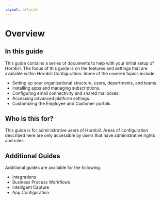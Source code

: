 ```yaml
---
layout: article
---
```

# Overview
## In this guide
This guide contains a series of documents to help with your initial setup of Hornbill. The focus of this guide is on the features and settings that are available within Hornbill Configuration. Some of the covered topics include:
* Setting up your organizational structure, users, departments, and teams.
* Installing apps and managing subscriptions.
* Configuring email connectivity and shared mailboxes.
* Accessing advanced platform settings.
* Customizing the Employee and Customer portals.
## Who is this for?
This guide is for administrative users of Hornbill. Areas of configuration described here are only accessible by users that have administrative rights and roles.  
## Additional Guides
Additional guides are available for the following.  
* Integrations
* Business Process Workflows
* Intelligent Capture
* App Configuration